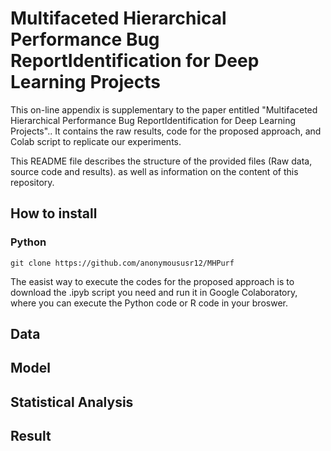 # Multifaceted Hierarchical Performance Bug ReportIdentification for Deep Learning Projects

This on-line appendix is supplementary to the paper entitled "Multifaceted Hierarchical Performance Bug ReportIdentification for Deep Learning Projects".. It contains the raw results, code for the proposed approach, and Colab script to replicate our experiments.

This README file describes the structure of the provided files (Raw data, source code and results). as well as information on the content of this repository.

## How to install

### Python

```
git clone https://github.com/anonymoususr12/MHPurf
```

The easist way to execute the codes for the proposed approach is to download the .ipyb script you need and run it in Google Colaboratory, where you can execute the Python code or R code in your broswer.

## Data

## Model

## Statistical Analysis

## Result
